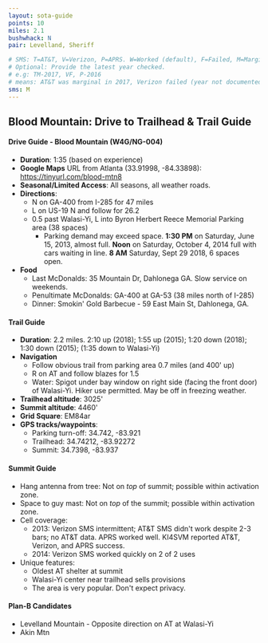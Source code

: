 ```yaml
---
layout: sota-guide
points: 10
miles: 2.1
bushwhack: N
pair: Levelland, Sheriff

# SMS: T=AT&T, V=Verizon, P=APRS. W=Worked (default), F=Failed, M=Marginal (some failed).
# Optional: Provide the latest year checked.
# e.g: TM-2017, VF, P-2016
# means: AT&T was marginal in 2017, Verizon failed (year not documented), APRS worked in 2016.
sms: M
---
```

Blood Mountain: Drive to Trailhead & Trail Guide
--------------------------------------------------------
#### Drive Guide - Blood Mountain (W4G/NG-004)

* **Duration**: 1:35 (based on experience)
* **Google Maps** URL from Atlanta (33.91998, -84.33898): https://tinyurl.com/blood-mtn8
* **Seasonal/Limited Access**: All seasons, all weather roads.
* **Directions**:
    * N on GA-400 from I-285 for 47 miles
    * L on US-19 N and follow for 26.2
    * 0.5 past Walasi-Yi, L into Byron Herbert Reece Memorial Parking area (38 spaces)
        * Parking demand may exceed space. **1:30 PM** on Saturday, June 15, 2013, almost full. **Noon** on Saturday, October 4, 2014 full with cars waiting in line. **8 AM** Saturday, Sept 29 2018, 6 spaces open.
* **Food**
    * Last McDonalds: 35 Mountain Dr, Dahlonega GA. Slow service on weekends.
    * Penultimate McDonalds: GA-400 at GA-53 (38 miles north of I-285)
    * Dinner: Smokin' Gold Barbecue - 59 East Main St, Dahlonega, GA.

#### Trail Guide

* **Duration**: 2.2 miles.  2:10 up (2018); 1:55 up (2015); 1:20 down (2018); 1:30 down (2015); (1:35 down to Walasi-Yi)
* **Navigation**
    * Follow obvious trail from parking area 0.7 miles (and 400' up)
    * R on AT and follow blazes for 1.5
    * Water: Spigot under bay window on right side (facing the front door) of Walasi-Yi.  Hiker use permitted. May be off in freezing weather.
* **Trailhead altitude**: 3025'
* **Summit altitude**: 4460'
* **Grid Square**: EM84ar
* **GPS tracks/waypoints**:
    * Parking turn-off: 34.742, -83.921
    * Trailhead: 34.74212, -83.92272
    * Summit: 34.7398, -83.937

#### Summit Guide

* Hang antenna from tree: Not on *top* of summit; possible within activation zone.
* Space to guy mast: Not on *top* of the summit; possible within activation zone.
* Cell coverage: 
    * 2013: Verizon SMS intermittent; AT&T SMS didn't work despite 2-3 bars; no AT&T data. APRS worked well. KI4SVM reported AT&T, Verizon, and APRS success.
    * 2014: Verizon SMS worked quickly on 2 of 2 uses
* Unique features:
    * Oldest AT shelter at summit
    * Walasi-Yi center near trailhead sells provisions
    * The area is very popular.  Don't expect privacy.

#### Plan-B Candidates

* Levelland Mountain - Opposite direction on AT at Walasi-Yi
* Akin Mtn
